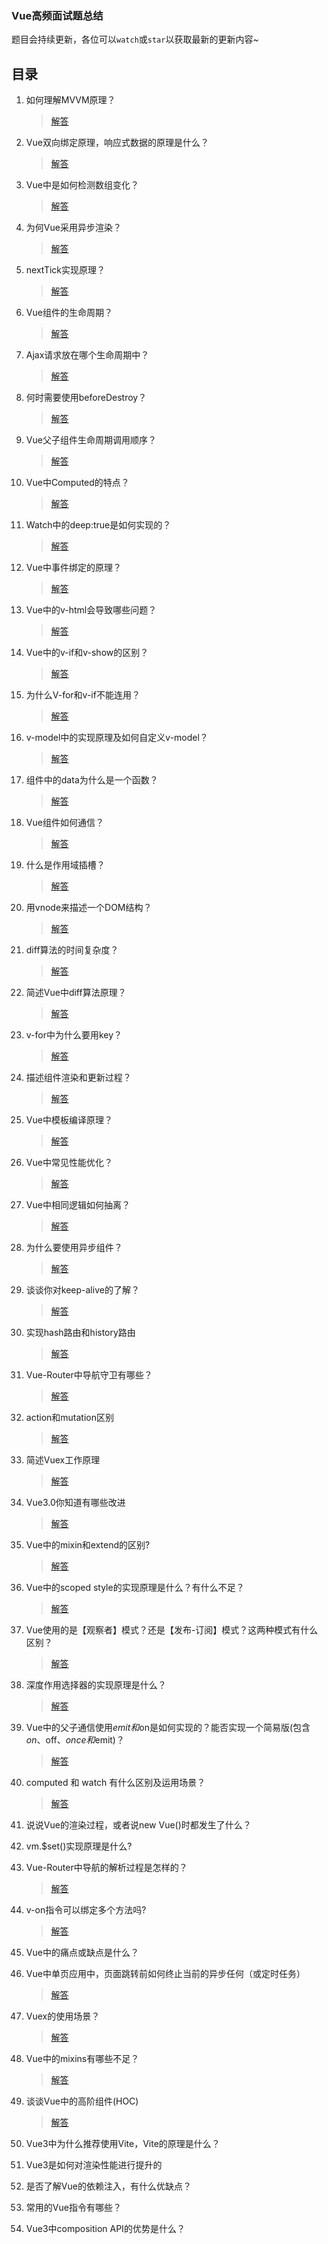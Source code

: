 ### Vue高频面试题总结

题目会持续更新，各位可以`watch`或`star`以获取最新的更新内容~

## 目录

1. 如何理解MVVM原理？

   > [解答](./001.如何理解MVVM原理.md)

2. Vue双向绑定原理，响应式数据的原理是什么？

    > [解答](./002.响应式数据的原理是什么.md)

3. Vue中是如何检测数组变化？

   > [解答](./003.Vue中是如何检测数组变化.md)

4. 为何Vue采用异步渲染？

   > [解答](./004.为何Vue采用异步渲染.md)

5. nextTick实现原理？

   > [解答](./005.nextTick实现原理.md)

6. Vue组件的生命周期？

   > [解答](./006.Vue组件的生命周期.md)

7. Ajax请求放在哪个生命周期中？

   > [解答](./007.Ajax请求放在哪个生命周期.md)

8. 何时需要使用beforeDestroy？

    > [解答](./008.何时需要使用beforeDestroy.md)

9. Vue父子组件生命周期调用顺序？

   > [解答](./009.Vue父子组件生命周期调用顺序.md)

10. Vue中Computed的特点？

    > [解答](./010.Vue中Computed的特点.md)

11. Watch中的deep:true是如何实现的？

    > [解答](./011.Watch中的deep:true是如何实现的.md)

12. Vue中事件绑定的原理？

    > [解答](./012.Vue中事件绑定的原理.md)

13. Vue中的v-html会导致哪些问题？

    > [解答](./013.Vue中的v-html会导致哪些问题.md)

14. Vue中的v-if和v-show的区别？

    > [解答](./014.Vue中的v-if和v-show的区别.md)

15. 为什么V-for和v-if不能连用？

    > [解答](./015.为什么V-for和v-if不能连用.md)

16. v-model中的实现原理及如何自定义v-model？

    > [解答](./016.v-model中的实现原理及如何自定义v-model.md)

17. 组件中的data为什么是一个函数？

    > [解答](./017.组件中的data为什么是一个函数.md)

18. Vue组件如何通信？

    > [解答](./018.Vue组件如何通信.md)

19. 什么是作用域插槽？

    > [解答](./019.什么是作用域插槽.md)

20. 用vnode来描述一个DOM结构？

    > [解答](./020.用vnode来描述一个DOM结构.md)

21. diff算法的时间复杂度？

    > [解答](./021.diff算法的时间复杂度.md)

22. 简述Vue中diff算法原理？

    > [解答](./022.简述Vue中diff算法原理.md)

23. v-for中为什么要用key？

    > [解答](./023.v-for中为什么要用key.md)

24. 描述组件渲染和更新过程？

    > [解答](./024.描述组件渲染和更新过程.md)

25. Vue中模板编译原理？

    > [解答](./025.Vue模板编译原理.md)

26. Vue中常见性能优化？

    > [解答](./026.Vue中常见性能优化.md)

27. Vue中相同逻辑如何抽离？
    
    > [解答](./027.Vue中相同逻辑如何抽离.md)

28. 为什么要使用异步组件？

    > [解答](./028.为什么要使用异步组件.md)

29. 谈谈你对keep-alive的了解？

    > [解答](./029.谈谈你对keep-alive的了解.md)

30. 实现hash路由和history路由

    > [解答](./030.实现hash路由和history路由.md)

31. Vue-Router中导航守卫有哪些？

    > [解答](./031.Vue-Router中导航守卫有哪些.md)

32. action和mutation区别

    > [解答](./032.action和mutation区别.md)

33. 简述Vuex工作原理

    > [解答](./033.简述Vuex工作原理.md)

34. Vue3.0你知道有哪些改进

    > [解答](./034.Vue3.0你知道有哪些改进.md)

35. Vue中的mixin和extend的区别?

    > [解答](./035.Vue中的mixin和extend的区别.md)

36. Vue中的scoped style的实现原理是什么？有什么不足？

    > [解答](./036.Vue中的scoped%20style的实现原理是什么？有什么不足.md)

37. Vue使用的是【观察者】模式？还是【发布-订阅】模式？这两种模式有什么区别？

    > [解答](./037.Vue使用的是【观察者】模式？还是【发布-订阅】模式？这两种模式有什么区别.md)

38. 深度作用选择器的实现原理是什么？

    > [解答](./038.深度作用选择器的实现原理是什么.md)

39. Vue中的父子通信使用$emit和$on是如何实现的？能否实现一个简易版(包含$on、$off、$once和$emit)？

    > [解答](./039.Vue中的父子通信使用$emit和$on是如何实现的.md)

40. computed 和 watch 有什么区别及运用场景？

    > [解答](./040.computed和watch的区别及运用场景.md)

41. 说说Vue的渲染过程，或者说new Vue()时都发生了什么？

42. vm.$set()实现原理是什么?

43. Vue-Router中导航的解析过程是怎样的？

    > [解答](./043.Vue-Router中导航的解析过程是怎样的.md)

44. v-on指令可以绑定多个方法吗?

    > [解答](./044.v-on指令可以绑定多个方法吗.md)

45. Vue中的痛点或缺点是什么？

46. Vue中单页应用中，页面跳转前如何终止当前的异步任何（或定时任务）

    > [解答](./046.页面跳转前如何终止当前的异步任何.md)

47. Vuex的使用场景？

    > [解答](./047.Vuex的使用场景.md)

48. Vue中的mixins有哪些不足？

    > [解答](./048.Vue中的mixin有哪些不足.md)

49. 谈谈Vue中的高阶组件(HOC)

    > [解答](./049.谈谈Vue中的高阶组件(HOC).md)

50. Vue3中为什么推荐使用Vite，Vite的原理是什么？

51. Vue3是如何对渲染性能进行提升的

52. 是否了解Vue的依赖注入，有什么优缺点？

53. 常用的Vue指令有哪些？

54. Vue3中composition API的优势是什么？
